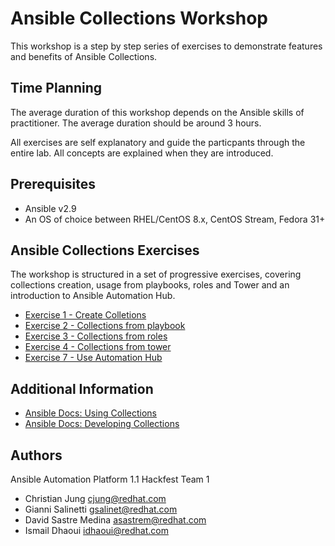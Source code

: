 # Ansible Collections Workshop

This workshop is a step by step series of exercises to demonstrate
features and benefits of Ansible Collections.

## Time Planning
The average duration of this workshop depends on the Ansible skills of 
practitioner. The average duration should be around 3 hours.

All exercises are self explanatory and guide the particpants through the entire lab. 
All concepts are explained when they are introduced.

## Prerequisites
- Ansible v2.9
- An OS of choice between RHEL/CentOS 8.x, CentOS Stream, Fedora 31+

## Ansible Collections Exercises
The workshop is structured in a set of progressive exercises, covering collections creation,
usage from playbooks, roles and Tower and an introduction to Ansible Automation Hub.

- [Exercise 1 - Create Colletions](./1-create-collections)
- [Exercise 2 - Collections from playbook](./2-collections-from-playbook)
- [Exercise 3 - Collections from roles](./3-collections-from-roles)
- [Exercise 4 - Collections from tower](./4-collections-from-tower)
- [Exercise 7 - Use Automation Hub](./7-use-automation-hub)

## Additional Information
- [Ansible Docs: Using Collections](https://docs.ansible.com/ansible/latest/user_guide/collections_using.html)
- [Ansible Docs: Developing Collections](https://docs.ansible.com/ansible/devel/dev_guide/developing_collections.html)

## Authors
Ansible Automation Platform 1.1 Hackfest Team 1
- Christian Jung <cjung@redhat.com>
- Gianni Salinetti <gsalinet@redhat.com>
- David Sastre Medina <asastrem@redhat.com>
- Ismail Dhaoui <idhaoui@redhat.com>